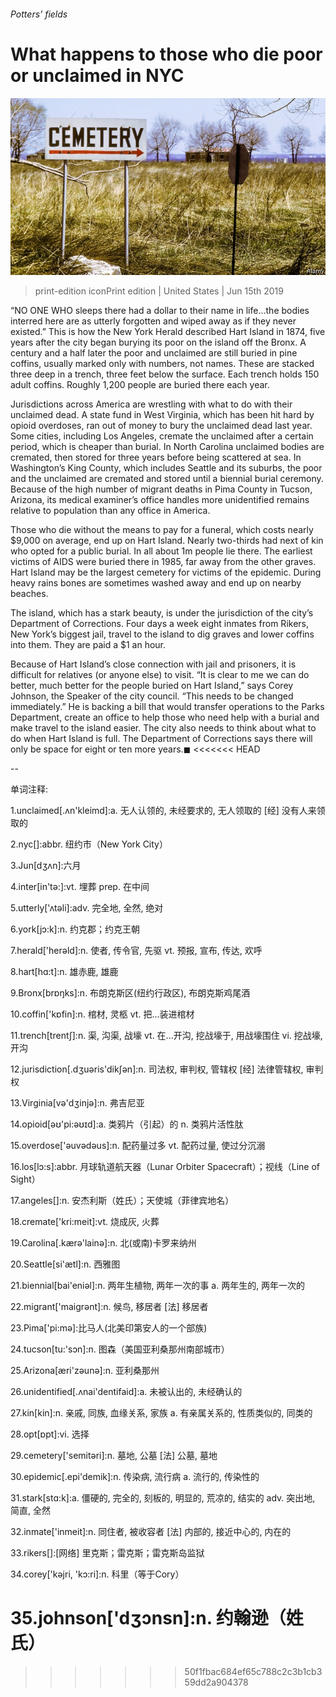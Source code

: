 ###### Potters’ fields

# What happens to those who die poor or unclaimed in NYC 

![image](images/20190615_USP004_0.jpg) 

> print-edition iconPrint edition | United States | Jun 15th 2019 

“NO ONE WHO sleeps there had a dollar to their name in life…the bodies interred here are as utterly forgotten and wiped away as if they never existed.” This is how the New York Herald described Hart Island in 1874, five years after the city began burying its poor on the island off the Bronx. A century and a half later the poor and unclaimed are still buried in pine coffins, usually marked only with numbers, not names. These are stacked three deep in a trench, three feet below the surface. Each trench holds 150 adult coffins. Roughly 1,200 people are buried there each year. 

Jurisdictions across America are wrestling with what to do with their unclaimed dead. A state fund in West Virginia, which has been hit hard by opioid overdoses, ran out of money to bury the unclaimed dead last year. Some cities, including Los Angeles, cremate the unclaimed after a certain period, which is cheaper than burial. In North Carolina unclaimed bodies are cremated, then stored for three years before being scattered at sea. In Washington’s King County, which includes Seattle and its suburbs, the poor and the unclaimed are cremated and stored until a biennial burial ceremony. Because of the high number of migrant deaths in Pima County in Tucson, Arizona, its medical examiner’s office handles more unidentified remains relative to population than any office in America. 

Those who die without the means to pay for a funeral, which costs nearly $9,000 on average, end up on Hart Island. Nearly two-thirds had next of kin who opted for a public burial. In all about 1m people lie there. The earliest victims of AIDS were buried there in 1985, far away from the other graves. Hart Island may be the largest cemetery for victims of the epidemic. During heavy rains bones are sometimes washed away and end up on nearby beaches. 

The island, which has a stark beauty, is under the jurisdiction of the city’s Department of Corrections. Four days a week eight inmates from Rikers, New York’s biggest jail, travel to the island to dig graves and lower coffins into them. They are paid a $1 an hour. 

Because of Hart Island’s close connection with jail and prisoners, it is difficult for relatives (or anyone else) to visit. “It is clear to me we can do better, much better for the people buried on Hart Island,” says Corey Johnson, the Speaker of the city council. “This needs to be changed immediately.” He is backing a bill that would transfer operations to the Parks Department, create an office to help those who need help with a burial and make travel to the island easier. The city also needs to think about what to do when Hart Island is full. The Department of Corrections says there will only be space for eight or ten more years.◼ 
<<<<<<< HEAD

-- 

 单词注释:

1.unclaimed[.ʌn'kleimd]:a. 无人认领的, 未经要求的, 无人领取的 [经] 没有人来领取的 

2.nyc[]:abbr. 纽约市（New York City） 

3.Jun[dʒʌn]:六月 

4.inter[in'tә:]:vt. 埋葬 prep. 在中间 

5.utterly['ʌtәli]:adv. 完全地, 全然, 绝对 

6.york[jɔ:k]:n. 约克郡；约克王朝 

7.herald['herәld]:n. 使者, 传令官, 先驱 vt. 预报, 宣布, 传达, 欢呼 

8.hart[hɑ:t]:n. 雄赤鹿, 雄鹿 

9.Bronx[brɒŋks]:n. 布朗克斯区(纽约行政区), 布朗克斯鸡尾酒 

10.coffin['kɒfin]:n. 棺材, 灵柩 vt. 把...装进棺材 

11.trench[trentʃ]:n. 渠, 沟渠, 战壕 vt. 在...开沟, 挖战壕于, 用战壕围住 vi. 挖战壕, 开沟 

12.jurisdiction[.dʒuәris'dikʃәn]:n. 司法权, 审判权, 管辖权 [经] 法律管辖权, 审判权 

13.Virginia[vә'dʒinjә]:n. 弗吉尼亚 

14.opioid[əʊ'pi:əʊɪd]:a. 类鸦片（引起）的 n. 类鸦片活性肽 

15.overdose['әuvәdәus]:n. 配药量过多 vt. 配药过量, 使过分沉溺 

16.los[lɔ:s]:abbr. 月球轨道航天器（Lunar Orbiter Spacecraft）；视线（Line of Sight） 

17.angeles[]:n. 安杰利斯（姓氏）；天使城（菲律宾地名） 

18.cremate['kri:meit]:vt. 烧成灰, 火葬 

19.Carolina[.kærә'lainә]:n. 北(或南)卡罗来纳州 

20.Seattle[si'ætl]:n. 西雅图 

21.biennial[bai'eniәl]:n. 两年生植物, 两年一次的事 a. 两年生的, 两年一次的 

22.migrant['maigrәnt]:n. 候鸟, 移居者 [法] 移居者 

23.Pima['pi:mә]:比马人(北美印第安人的一个部族) 

24.tucson[tu:'sɔn]:n. 图森（美国亚利桑那州南部城市） 

25.Arizona[æri'zәunә]:n. 亚利桑那州 

26.unidentified[.ʌnai'dentifaid]:a. 未被认出的, 未经确认的 

27.kin[kin]:n. 亲戚, 同族, 血缘关系, 家族 a. 有亲属关系的, 性质类似的, 同类的 

28.opt[ɒpt]:vi. 选择 

29.cemetery['semitәri]:n. 墓地, 公墓 [法] 公墓, 墓地 

30.epidemic[.epi'demik]:n. 传染病, 流行病 a. 流行的, 传染性的 

31.stark[stɑ:k]:a. 僵硬的, 完全的, 刻板的, 明显的, 荒凉的, 结实的 adv. 突出地, 简直, 全然 

32.inmate['inmeit]:n. 同住者, 被收容者 [法] 内部的, 接近中心的, 内在的 

33.rikers[]:[网络] 里克斯；雷克斯；雷克斯岛监狱 

34.corey['kәjri, 'kɔ:ri]:n. 科里（等于Cory） 

35.johnson['dʒɔnsn]:n. 约翰逊（姓氏） 
=======
>>>>>>> 50f1fbac684ef65c788c2c3b1cb359dd2a904378

